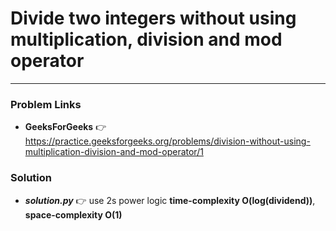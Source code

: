 # Divide two integers without using multiplication, division and mod operator

---

### Problem Links
- **__GeeksForGeeks__** :point_right: https://practice.geeksforgeeks.org/problems/division-without-using-multiplication-division-and-mod-operator/1

### Solution
- **_solution.py_** :point_right: use 2s power logic **time-complexity O(log(dividend))**, **space-complexity O(1)**
